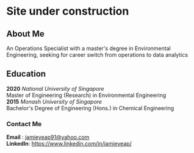 # Site under construction 

## About Me 
An Operations Specialist with a master's degree in Environmental Engineering, seeking for career switch from operations to data analytics

## Education 
**2020**    _National University of Singapore_ <br />
            Master of Engineering (Research) in Environmental Engineering <br />
**2015**    _Monash University of Singapore_ <br />
            Bachelor's Degree of Engineering (Hons.) in Chemical Engineering 

### Contact Me
**Email**   : jamieyeap91@yahoo.com <br />
**LinkedIn**: https://www.linkedin.com/in/jamieyeap/
        
